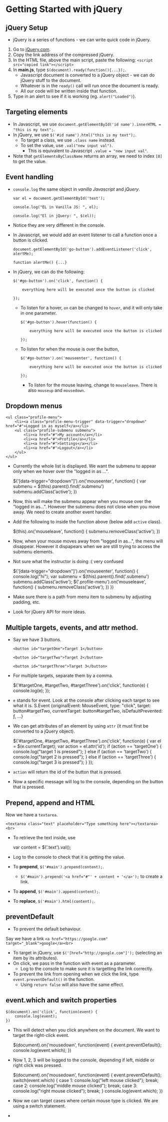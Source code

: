 # Getting Started with jQuery

## jQuery Setup

- jQuery is a series of functions - we can write quick code in jQuery.
 
1. Go to [jQuery.com](https://jquery.com/).
2. Copy the link address of the compressed jQuery.
3. In the HTML file, above the main script, paste the following:
   `<script src="copied link"></script>`
4. In **main.js**, type `$(document).ready(function(){...});`.
   - Javascript document is converted to a jQuery object - we can do jQuery stuff to the document.
   - Whatever is in the `ready()` call will run once the document is ready.
   - All our code will be written inside that function.
5. Type in an alert to see if it is working (eg. `alert("Loaded")`).


## Targeting elements

- In Javascript, we use `document.getElementById('id name').innerHTML = "this is my text";`.
- In jQuery, we use `$('#id name').html("this is my text");`.
  - To target a class, we use `.class name` instead.
  - To set the value, use `.val("new input val")`.
    - This is equivalent to Javascript `.value = "new input val"`.
- Note that `getElementsByClassName` returns an array, we need to index `[0]` to get the value. 

## Event handling

- `console.log` the same object in *vanilla Javascript* and *jQuery*.

    `var el = document.getElementById('text');`

    `console.log("EL in Vanilla JS: ", el);`

    `console.log("El in jQuery: ", $(el));`

- Notice they are very different in the console.

- In Javascript, we would add an event listener to call a function once a button is clicked.

    `document.getElementById('go-button').addEventListener('click', alertMe);`

    `function alertMe() {...}`

- In jQuery, we can do the following:

    `$('#go-button').on('click', function() {`
    
    `    everything here will be executed once the button is clicked`
    
    `});`

    - To listen for a hover, `on` can be changed to `hover`, and it will only take in one parameter.

        `$('#go-button').hover(function() {`

        `    everything here will be executed once the button is clicked`

        `});`

    - To listen for when the mouse is over the button,

        `$('#go-button').on('mouseenter', function() {`

        `    everything here will be executed once the button is clicked`

        `});`

        - To listen for the mouse leaving, change to `mouseleave`. There is also `mouseup` and `mousedown`.

## Dropdown menus

    <ul class="profile-menu">
        <li><a class="profile-menu-trigger" data-trigger="dropdown" href="#">Logged in as myself</a></li>
        <ul class="profile-submenu submenu">
            <li><a href="#">My account</a></li>
            <li><a href="#">Profile</a></li>
            <li><a href="#">Settings</a></li>
            <li><a href="#">Logout</a></li>
        </ul>
    </ul>

-  Currently the whole list is displayed. We want the submenu to appear only when we hover over the "logged in as ...".

    $('[data-trigger="dropdown"]').on('mouseenter', function() {
        var submenu = $(this).parent().find('.submenu')
        submenu.addClass('active');
    })

- Now, this will make the submenu appear when you mouse over the "logged in as...". However the submenu does not close when you move away. We need to create another event handler.
- Add the following to inside the function above (below add `active` class).

    $(this).on('mouseleave', function() {
        submenu.removeClass('active');
    })

- Now, when your mouse moves away from "logged in as...", the menu will disappear. However it dispapears when we are still trying to access the submenu elements.
- Not sure what the instructor is doing :( very confused

    $('[data-trigger="dropdown"]').on('mouseenter', function() {
        console.log("hi");
        var submenu = $(this).parent().find('.submenu')
        submenu.addClass('active');
        $('.profile-menu').on('mouseleave', function() {
            submenu.removeClass('active');
        })
    })

- Make sure there is a path from menu item to submenu by adjusting padding, etc.
- Look for jQuery API for more ideas.

## Multiple targets, events, and attr method.

- Say we have 3 buttons.

    `<button id="targetOne">Target 1</button>`

    `<button id="targetTwo">Target 2</button>`

    `<button id="targetThree">Target 3</button>`

- For multiple targets, separate them by a comma.

    $('#targetOne, #targetTwo, #targetThree').on('click', function(e) {
        console.log(e);
    });

- `e` stands for event. Look at the console after clicking each target to see what it is.
  S.Event {originalEvent: MouseEvent, type: "click", target: button#targetTwo, currentTarget: button#targetTwo, isDefaultPrevented: ƒ, …}

- We can get attributes of an element by using `attr` (it must first be converted to a jQuery object).

    $('#targetOne, #targetTwo, #targetThree').on('click', function(e) {
        var el = $(e.currentTarget);
        var action = el.attr('id');
        if (action == 'targetOne') {
            console.log("target 1 is pressed");
        } else if (action == 'targetTwo') {
            console.log("target 2 is pressed");
        } else if (action == 'targetThree') {
            console.log("target 3 is pressed");
        }
    });

- `action` will return the id of the button that is pressed.
- Now a specific message will log to the console, depending on the button that is pressed.

## Prepend, append and HTML

Now we have a `textarea`.

    <textarea class="text" placeholder="Type something here"></textarea><br>

- To retrieve the text inside, use

    var content = $('.text').val();

- Log to the console to check that it is getting the value.
- To **prepend**, `$('#main').prepend(content);`.
  - `$('#main').prepend('<a href="#"' + content + '</a>');` to create a link.
- To **append**, `$('#main').append(content);`.
- To **replace**, `$('#main').html(content);`.

## preventDefault

- To prevent the default behaviour.

Say we have a link `<a href="https://google.com" target="_blank">google</a><br>`

- To target in jQuery, use `$('[href="http://google.com"]');` (selecting an item by its attributes).
- On click, we pass in the function with event as a parameter.
  - Log to the console to make sure it is targetting the link correctly.
- To prevent the link from opening when we click the link, type `event.preventDefault()` in the function.
  - Using `return false` will also have the same effect.

## event.which and switch properties

    $(document).on('click', function(event) {
        console.log(event);
    })

- This will detect when you click anywhere on the document. We want to target the right-click event.

    $(document).on('mousedown', function(event) {
        event.preventDefault();
        console.log(event.which);
    })

- Now 1, 2, 3 will be logged to the console, depending if left, middle or right click was pressed.

    $(document).on('mousedown', function(event) {
        event.preventDefault();
        switch(event.which) {
            case 1:
                console.log("left mouse clicked");
                break;
            case 2:
                console.log("middle mouse clicked");
                break;
            case 3:
                console.log("right mouse clicked");
                break;
        }
        console.log(event.which);
    })

- Now we can target cases where certain mouse type is clicked. We are using a switch statement.
- 